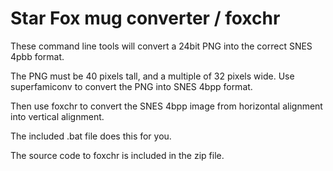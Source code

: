 # Star Fox mug converter / foxchr

These command line tools will convert a 24bit PNG into the correct SNES 4pbb format.

The PNG must be 40 pixels tall, and a multiple of 32 pixels wide. Use superfamiconv to convert the PNG into SNES 4bpp format.

Then use foxchr to convert the SNES 4bpp image from horizontal alignment into vertical alignment.

The included .bat file does this for you.

The source code to foxchr is included in the zip file.
